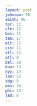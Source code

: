 ```yaml
---
layout: post
johnson: 98
smith: 96
tor: 12
cle: 12
bos: 11
tam: 17
pit: 12
cin: 11
stl: 15
atl: 8
bal: 18
kan: 14
nyy: 14
laa: 12
sdg: 8
was: 10
phi: 12
lad: 8
---
```

